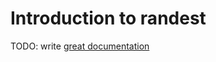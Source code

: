 # Introduction to randest

TODO: write [great documentation](http://jacobian.org/writing/what-to-write/)
